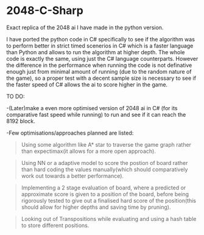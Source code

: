 # 2048-C-Sharp
Exact replica of the 2048 ai I have made in the python version.

I have ported the python code in C# specifically to see if the algorithm was to perform better in strict timed scenerios in C# which is a faster language than Python and allows to run the algorithm at higher depth. The whole code is exactly the same, using just the C# language counterparts. However the difference in the performance when running the code is not definative enough just from minimal amount of running (due to the random nature of the game), so a proper test with a decent sample size is necessary to see if the faster speed of C# allows the ai to score higher in the game.

TO DO:

-(Later)make a even more optimised version of 2048 ai in C# (for its comparative fast speed while running) to run and see if it can reach the 8192 block.

-Few optimisations/approaches planned are listed:

  > Using some algorithm like A* star to traverse the game graph rather than expectimax(it allows for a more open approach).

  > Using NN or a adaptive model to score the postion of board rather than hard coding the values manually(which should comparatively work out towards a better performance).

  > Implementing a 2 stage evaluation of board, where a predicted or approximate score is given to a position of the board, before being rigorously tested to give out a finalised hard score of the position(this should allow for higher depths and saving time by pruning).

  > Looking out of Transpositions while evaluating and using a hash table to store different positions. 
  
